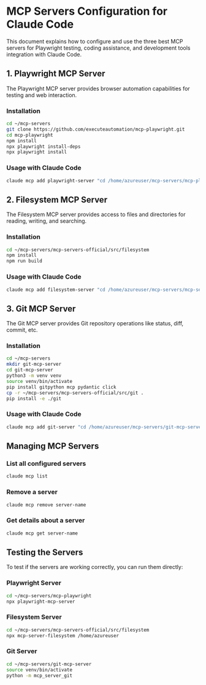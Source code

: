 # MCP Servers Configuration for Claude Code

This document explains how to configure and use the three best MCP servers for Playwright testing, coding assistance, and development tools integration with Claude Code.

## 1. Playwright MCP Server

The Playwright MCP server provides browser automation capabilities for testing and web interaction.

### Installation
```bash
cd ~/mcp-servers
git clone https://github.com/executeautomation/mcp-playwright.git
cd mcp-playwright
npm install
npx playwright install-deps
npx playwright install
```

### Usage with Claude Code
```bash
claude mcp add playwright-server "cd /home/azureuser/mcp-servers/mcp-playwright && npx playwright-mcp-server"
```

## 2. Filesystem MCP Server

The Filesystem MCP server provides access to files and directories for reading, writing, and searching.

### Installation
```bash
cd ~/mcp-servers/mcp-servers-official/src/filesystem
npm install
npm run build
```

### Usage with Claude Code
```bash
claude mcp add filesystem-server "cd /home/azureuser/mcp-servers/mcp-servers-official/src/filesystem && npx mcp-server-filesystem /home/azureuser"
```

## 3. Git MCP Server

The Git MCP server provides Git repository operations like status, diff, commit, etc.

### Installation
```bash
cd ~/mcp-servers
mkdir git-mcp-server
cd git-mcp-server
python3 -m venv venv
source venv/bin/activate
pip install gitpython mcp pydantic click
cp -r ~/mcp-servers/mcp-servers-official/src/git .
pip install -e ./git
```

### Usage with Claude Code
```bash
claude mcp add git-server "cd /home/azureuser/mcp-servers/git-mcp-server && source venv/bin/activate && python -m mcp_server_git"
```

## Managing MCP Servers

### List all configured servers
```bash
claude mcp list
```

### Remove a server
```bash
claude mcp remove server-name
```

### Get details about a server
```bash
claude mcp get server-name
```

## Testing the Servers

To test if the servers are working correctly, you can run them directly:

### Playwright Server
```bash
cd ~/mcp-servers/mcp-playwright
npx playwright-mcp-server
```

### Filesystem Server
```bash
cd ~/mcp-servers/mcp-servers-official/src/filesystem
npx mcp-server-filesystem /home/azureuser
```

### Git Server
```bash
cd ~/mcp-servers/git-mcp-server
source venv/bin/activate
python -m mcp_server_git
```